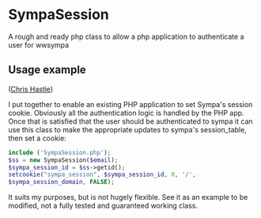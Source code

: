# SympaSession
A rough and ready php class to allow a php application to authenticate a user for wwsympa

## Usage example

([Chris Hastie])

I put together to enable an existing PHP application to set Sympa's session cookie. Obviously all the authentication logic is handled by the PHP app. Once that is satisfied that the user should be authenticated to sympa it can use this class to make the appropriate updates to sympa's session_table, then set a cookie:

```php
include ('SympaSession.php');
$ss = new SympaSession($email);
$sympa_session_id = $ss->getid();
setcookie("sympa_session", $sympa_session_id, 0, '/',
$sympa_session_domain, FALSE);
```

It suits my purposes, but is not hugely flexible. See it as an example to be modified, not a fully tested and guaranteed working class.

[Chris Hastie]: mailto:lists@oak-wood.co.uk
